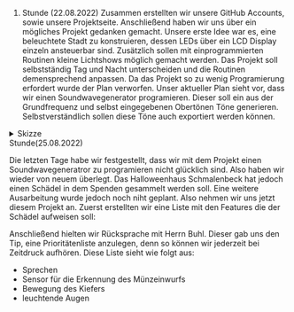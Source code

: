 1. Stunde (22.08.2022)
Zusammen erstellten wir unsere GitHub Accounts, sowie unsere Projektseite. Anschließend haben wir uns über ein mögliches Projekt gedanken gemacht. Unsere erste Idee war es, eine beleuchtete Stadt zu konstruieren, dessen LEDs über ein LCD Display einzeln ansteuerbar sind. Zusätzlich sollen mit einprogrammierten Routinen kleine Lichtshows möglich gemacht werden. Das Projekt soll selbstständig Tag und Nacht unterscheiden und die Routinen demensprechend anpassen.
Da das Projekt so zu wenig Programierung erfordert wurde der Plan verworfen.
Unser aktueller Plan sieht vor, dass wir einen Soundwavegenerator programieren. Dieser soll ein aus der Grundfrequenz und selbst eingegebenen Obertönen Töne generieren. Selbstverständlich sollen diese Töne auch exportiert werden können.

<details>
  <summary>Skizze</summary>
  
  ![](74703F7D-FAD9-4B21-8016-8272D528E488.jpeg)
  
  </details>
 
<headline>
  <bold>Stunde(25.08.2022)</bold> 
  </headline>

  



Die letzten Tage habe wir festgestellt, dass wir mit dem Projekt einen Soundwavegeneratror zu programieren nicht glücklich sind. Also haben wir wieder von neuem überlegt. Das Halloweenhaus Schmalenbeck hat jedoch einen Schädel in dem Spenden gesammelt werden soll. Eine weitere Ausarbeitung wurde jedoch noch niht geplant. Also nehmen wir uns jetzt diesem Projekt an. Zuerst erstellten wir eine Liste mit den Features die der Schädel aufweisen soll:

Anschließend hielten wir Rücksprache mit Herrn Buhl. Dieser gab uns den Tip, eine Prioritätenliste anzulegen, denn so können wir jederzeit bei Zeitdruck aufhören. Diese Liste sieht wie folgt aus:

- Sprechen
- Sensor für die Erkennung des Münzeinwurfs
- Bewegung des Kiefers
- leuchtende Augen
